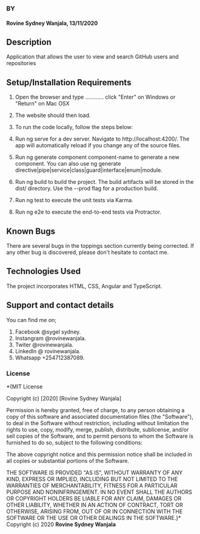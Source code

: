 ### BY
#### Rovine Sydney Wanjala, 13/11/2020
## Description
Application that allows the user to view and search GitHub users and repositories
## Setup/Installation Requirements
1. Open the browser and type ............
click "Enter" on Windows or "Return" on Mac OSX
2. The website should then load.
3. To run the code locally, follow the steps below:

1. Run ng serve for a dev server. Navigate to http://localhost:4200/. The app will automatically reload if you change any of the source files.
2. Run ng generate component component-name to generate a new component. You can also use ng generate directive|pipe|service|class|guard|interface|enum|module.
3. Run ng build to build the project. The build artifacts will be stored in the dist/ directory. Use the --prod flag for a production build.
4. Run ng test to execute the unit tests via Karma.
5. Run ng e2e to execute the end-to-end tests via Protractor.


## Known Bugs
There are several bugs in the toppings section currently being corrected. If any other bug is discovered, please don't hesitate to contact me.
## Technologies Used
The project incorporates HTML, CSS, Angular and TypeScript.
## Support and contact details
You can find me on; 
1. Facebook @sygel sydney. 
2. Instangram @rovinewanjala. 
3. Twiter @rovinewanjala. 
4. LinkedIn @ rovinewanjala.
5. Whatsapp +254712387089.
### License
*{MIT License

Copyright (c) [2020] [Rovine Sydney Wanjala]

Permission is hereby granted, free of charge, to any person obtaining a copy
of this software and associated documentation files (the "Software"), to deal
in the Software without restriction, including without limitation the rights
to use, copy, modify, merge, publish, distribute, sublicense, and/or sell
copies of the Software, and to permit persons to whom the Software is
furnished to do so, subject to the following conditions:

The above copyright notice and this permission notice shall be included in all
copies or substantial portions of the Software.

THE SOFTWARE IS PROVIDED "AS IS", WITHOUT WARRANTY OF ANY KIND, EXPRESS OR
IMPLIED, INCLUDING BUT NOT LIMITED TO THE WARRANTIES OF MERCHANTABILITY,
FITNESS FOR A PARTICULAR PURPOSE AND NONINFRINGEMENT. IN NO EVENT SHALL THE
AUTHORS OR COPYRIGHT HOLDERS BE LIABLE FOR ANY CLAIM, DAMAGES OR OTHER
LIABILITY, WHETHER IN AN ACTION OF CONTRACT, TORT OR OTHERWISE, ARISING FROM,
OUT OF OR IN CONNECTION WITH THE SOFTWARE OR THE USE OR OTHER DEALINGS IN THE
SOFTWARE.}*
Copyright (c) 2020 **Rovine Sydney Wanjala**
